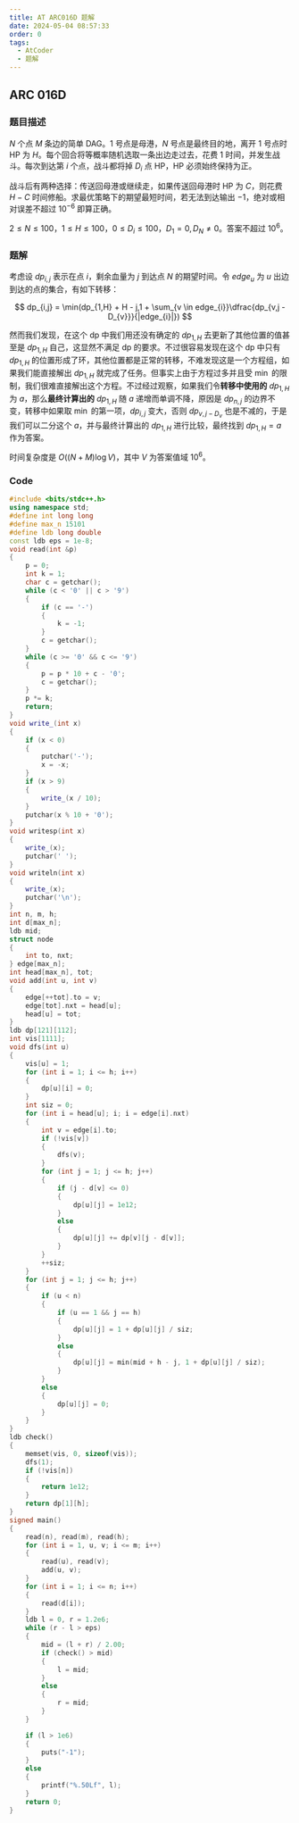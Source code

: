 ```yaml
---
title: AT ARC016D 题解
date: 2024-05-04 08:57:33
order: 0
tags:
  - AtCoder
  - 题解
---
```

<!---->
<!--more-->

## ARC 016D

### 题目描述

$N$ 个点 $M$ 条边的简单 DAG。$1$ 号点是母港，$N$ 号点是最终目的地，离开 $1$ 号点时 HP 为 $H$。每个回合将等概率随机选取一条出边走过去，花费 $1$ 时间，并发生战斗。每次到达第 $i$ 个点，战斗都将掉 $D_{i}$ 点 HP，HP 必须始终保持为正。

战斗后有两种选择：传送回母港或继续走，如果传送回母港时 HP 为 $C$，则花费 $H - C$ 时间修船。求最优策略下的期望最短时间，若无法到达输出 $-1$，绝对或相对误差不超过 $10^{-6}$ 即算正确。 

$2 \leq N \leq 100$，$1 \leq H \leq 100$，$0 \leq D_i \leq 100$，$D_1 = 0, D_N \neq 0$。答案不超过 $10 ^ 6$。

### 题解

考虑设 $dp_{i,j}$ 表示在点 $i$，剩余血量为 $j$ 到达点 $N$ 的期望时间。令 $edge_{u}$ 为 $u$ 出边到达的点的集合，有如下转移：

$$
dp_{i,j} = \min(dp_{1,H} + H - j,1 + \sum_{v \in edge_{i}}\dfrac{dp_{v,j - D_{v}}}{|edge_{i}|})
$$

然而我们发现，在这个 dp 中我们用还没有确定的 $dp_{1,H}$ 去更新了其他位置的值甚至是 $dp_{1,H}$ 自己，这显然不满足 dp 的要求。不过很容易发现在这个 dp 中只有 $dp_{1,H}$ 的位置形成了环，其他位置都是正常的转移，不难发现这是一个方程组，如果我们能直接解出 $dp_{1,H}$ 就完成了任务。但事实上由于方程过多并且受 $\min$ 的限制，我们很难直接解出这个方程。不过经过观察，如果我们令**转移中使用的** $dp_{1,H}$ 为 $a$，那么**最终计算出的** $dp_{1,H}$ 随 $a$ 递增而单调不降，原因是 $dp_{n,j}$ 的边界不变，转移中如果取 $\min$ 的第一项，$dp_{i,j}$ 变大，否则 $dp_{v,j - D_{v}}$ 也是不减的，于是我们可以二分这个 $a$，并与最终计算出的 $dp_{1,H}$ 进行比较，最终找到 $dp_{1,H} = a$ 作为答案。

时间复杂度是 $O((N + M)\log V)$，其中 $V$ 为答案值域 $10^{6}$。

### Code

```cpp
#include <bits/stdc++.h>
using namespace std;
#define int long long
#define max_n 15101
#define ldb long double
const ldb eps = 1e-8;
void read(int &p)
{
    p = 0;
    int k = 1;
    char c = getchar();
    while (c < '0' || c > '9')
    {
        if (c == '-')
        {
            k = -1;
        }
        c = getchar();
    }
    while (c >= '0' && c <= '9')
    {
        p = p * 10 + c - '0';
        c = getchar();
    }
    p *= k;
    return;
}
void write_(int x)
{
    if (x < 0)
    {
        putchar('-');
        x = -x;
    }
    if (x > 9)
    {
        write_(x / 10);
    }
    putchar(x % 10 + '0');
}
void writesp(int x)
{
    write_(x);
    putchar(' ');
}
void writeln(int x)
{
    write_(x);
    putchar('\n');
}
int n, m, h;
int d[max_n];
ldb mid;
struct node
{
    int to, nxt;
} edge[max_n];
int head[max_n], tot;
void add(int u, int v)
{
    edge[++tot].to = v;
    edge[tot].nxt = head[u];
    head[u] = tot;
}
ldb dp[121][112];
int vis[1111];
void dfs(int u)
{
    vis[u] = 1;
    for (int i = 1; i <= h; i++)
    {
        dp[u][i] = 0;
    }
    int siz = 0;
    for (int i = head[u]; i; i = edge[i].nxt)
    {
        int v = edge[i].to;
        if (!vis[v])
        {
            dfs(v);
        }
        for (int j = 1; j <= h; j++)
        {
            if (j - d[v] <= 0)
            {
                dp[u][j] = 1e12;
            }
            else
            {
                dp[u][j] += dp[v][j - d[v]];
            }
        }
        ++siz;
    }
    for (int j = 1; j <= h; j++)
    {
        if (u < n)
        {
            if (u == 1 && j == h)
            {
                dp[u][j] = 1 + dp[u][j] / siz;
            }
            else
            {
                dp[u][j] = min(mid + h - j, 1 + dp[u][j] / siz);
            }
        }
        else
        {
            dp[u][j] = 0;
        }
    }
}
ldb check()
{
    memset(vis, 0, sizeof(vis));
    dfs(1);
    if (!vis[n])
    {
        return 1e12;
    }
    return dp[1][h];
}
signed main()
{
    read(n), read(m), read(h);
    for (int i = 1, u, v; i <= m; i++)
    {
        read(u), read(v);
        add(u, v);
    }
    for (int i = 1; i <= n; i++)
    {
        read(d[i]);
    }
    ldb l = 0, r = 1.2e6;
    while (r - l > eps)
    {
        mid = (l + r) / 2.00;
        if (check() > mid)
        {
            l = mid;
        }
        else
        {
            r = mid;
        }
    }

    if (l > 1e6)
    {
        puts("-1");
    }
    else
    {
        printf("%.50Lf", l);
    }
    return 0;
}
```

